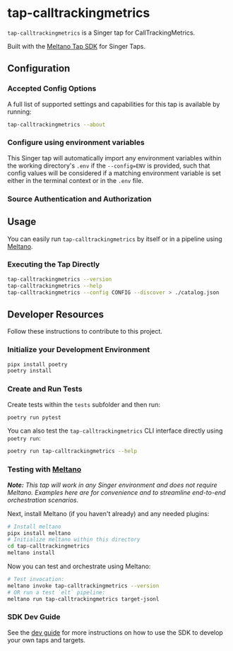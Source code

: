 # tap-calltrackingmetrics

`tap-calltrackingmetrics` is a Singer tap for CallTrackingMetrics.

Built with the [Meltano Tap SDK](https://sdk.meltano.com) for Singer Taps.

<!--

Developer TODO: Update the below as needed to correctly describe the install procedure. For instance, if you do not have a PyPi repo, or if you want users to directly install from your git repo, you can modify this step as appropriate.

## Installation

Install from PyPi:

```bash
pipx install tap-calltrackingmetrics
```

Install from GitHub:

```bash
pipx install git+https://github.com/ORG_NAME/tap-calltrackingmetrics.git@main
```

-->

## Configuration

### Accepted Config Options

<!--
Developer TODO: Provide a list of config options accepted by the tap.

This section can be created by copy-pasting the CLI output from:

```
tap-calltrackingmetrics --about --format=markdown
```
-->

A full list of supported settings and capabilities for this
tap is available by running:

```bash
tap-calltrackingmetrics --about
```

### Configure using environment variables

This Singer tap will automatically import any environment variables within the working directory's
`.env` if the `--config=ENV` is provided, such that config values will be considered if a matching
environment variable is set either in the terminal context or in the `.env` file.

### Source Authentication and Authorization

<!--
Developer TODO: If your tap requires special access on the source system, or any special authentication requirements, provide those here.
-->

## Usage

You can easily run `tap-calltrackingmetrics` by itself or in a pipeline using [Meltano](https://meltano.com/).

### Executing the Tap Directly

```bash
tap-calltrackingmetrics --version
tap-calltrackingmetrics --help
tap-calltrackingmetrics --config CONFIG --discover > ./catalog.json
```

## Developer Resources

Follow these instructions to contribute to this project.

### Initialize your Development Environment

```bash
pipx install poetry
poetry install
```

### Create and Run Tests

Create tests within the `tests` subfolder and
  then run:

```bash
poetry run pytest
```

You can also test the `tap-calltrackingmetrics` CLI interface directly using `poetry run`:

```bash
poetry run tap-calltrackingmetrics --help
```

### Testing with [Meltano](https://www.meltano.com)

_**Note:** This tap will work in any Singer environment and does not require Meltano.
Examples here are for convenience and to streamline end-to-end orchestration scenarios._

<!--
Developer TODO:
Your project comes with a custom `meltano.yml` project file already created. Open the `meltano.yml` and follow any "TODO" items listed in
the file.
-->

Next, install Meltano (if you haven't already) and any needed plugins:

```bash
# Install meltano
pipx install meltano
# Initialize meltano within this directory
cd tap-calltrackingmetrics
meltano install
```

Now you can test and orchestrate using Meltano:

```bash
# Test invocation:
meltano invoke tap-calltrackingmetrics --version
# OR run a test `elt` pipeline:
meltano run tap-calltrackingmetrics target-jsonl
```

### SDK Dev Guide

See the [dev guide](https://sdk.meltano.com/en/latest/dev_guide.html) for more instructions on how to use the SDK to
develop your own taps and targets.
